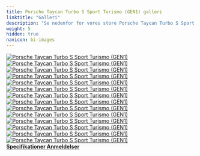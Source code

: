 ```yaml
---
title: Porsche Taycan Turbo S Sport Turismo (GEN1) galleri
linktitle: "Galleri"
description: "Se nedenfor for vores store Porsche Taycan Turbo S Sport Turismo (GEN1) billedgalleri. Klik på billederne for versioner i høj opløsning."
weight: 5
hidden: true
navicon: bi-images
---
```

<!-- markdownlint-disable MD033 -->
<div class="row" id ="my-gallery">
	<div class="pswp-grid-item col-6 col-md-4">
		<a href="https://media.evkx.net/multimedia/models/porsche/taycan/taycan_turbo_s_sport_turismo_gen1/exterior_1.jpg"
data-pswp-src="https://media.evkx.net/multimedia/models/porsche/taycan/taycan_turbo_s_sport_turismo_gen1/exterior_1.jpg"
data-pswp-width="3000"
data-pswp-height="2001" 
target="_blank">
			<img src="https://media.evkx.net/multimedia/models/porsche/taycan/taycan_turbo_s_sport_turismo_gen1/exterior_1_xst.jpg" alt="Porsche Taycan Turbo S Sport Turismo (GEN1)" class="img-fluid " />
		</a>
	</div>
	<div class="pswp-grid-item col-6 col-md-4">
		<a href="https://media.evkx.net/multimedia/models/porsche/taycan/taycan_turbo_s_sport_turismo_gen1/exterior_2.jpg"
data-pswp-src="https://media.evkx.net/multimedia/models/porsche/taycan/taycan_turbo_s_sport_turismo_gen1/exterior_2.jpg"
data-pswp-width="3000"
data-pswp-height="2001" 
target="_blank">
			<img src="https://media.evkx.net/multimedia/models/porsche/taycan/taycan_turbo_s_sport_turismo_gen1/exterior_2_xst.jpg" alt="Porsche Taycan Turbo S Sport Turismo (GEN1)" class="img-fluid " />
		</a>
	</div>
	<div class="pswp-grid-item col-6 col-md-4">
		<a href="https://media.evkx.net/multimedia/models/porsche/taycan/taycan_turbo_s_sport_turismo_gen1/exterior_3.jpg"
data-pswp-src="https://media.evkx.net/multimedia/models/porsche/taycan/taycan_turbo_s_sport_turismo_gen1/exterior_3.jpg"
data-pswp-width="3000"
data-pswp-height="2001" 
target="_blank">
			<img src="https://media.evkx.net/multimedia/models/porsche/taycan/taycan_turbo_s_sport_turismo_gen1/exterior_3_xst.jpg" alt="Porsche Taycan Turbo S Sport Turismo (GEN1)" class="img-fluid " />
		</a>
	</div>
	<div class="pswp-grid-item col-6 col-md-4">
		<a href="https://media.evkx.net/multimedia/models/porsche/taycan/taycan_turbo_s_sport_turismo_gen1/exterior_4.jpg"
data-pswp-src="https://media.evkx.net/multimedia/models/porsche/taycan/taycan_turbo_s_sport_turismo_gen1/exterior_4.jpg"
data-pswp-width="3000"
data-pswp-height="2001" 
target="_blank">
			<img src="https://media.evkx.net/multimedia/models/porsche/taycan/taycan_turbo_s_sport_turismo_gen1/exterior_4_xst.jpg" alt="Porsche Taycan Turbo S Sport Turismo (GEN1)" class="img-fluid " />
		</a>
	</div>
	<div class="pswp-grid-item col-6 col-md-4">
		<a href="https://media.evkx.net/multimedia/models/porsche/taycan/taycan_turbo_s_sport_turismo_gen1/frontseats_1.jpg"
data-pswp-src="https://media.evkx.net/multimedia/models/porsche/taycan/taycan_turbo_s_sport_turismo_gen1/frontseats_1.jpg"
data-pswp-width="3000"
data-pswp-height="2001" 
target="_blank">
			<img src="https://media.evkx.net/multimedia/models/porsche/taycan/taycan_turbo_s_sport_turismo_gen1/frontseats_1_xst.jpg" alt="Porsche Taycan Turbo S Sport Turismo (GEN1)" class="img-fluid " />
		</a>
	</div>
	<div class="pswp-grid-item col-6 col-md-4">
		<a href="https://media.evkx.net/multimedia/models/porsche/taycan/taycan_turbo_s_sport_turismo_gen1/headlights_1.jpg"
data-pswp-src="https://media.evkx.net/multimedia/models/porsche/taycan/taycan_turbo_s_sport_turismo_gen1/headlights_1.jpg"
data-pswp-width="3000"
data-pswp-height="2000" 
target="_blank">
			<img src="https://media.evkx.net/multimedia/models/porsche/taycan/taycan_turbo_s_sport_turismo_gen1/headlights_1_xst.jpg" alt="Porsche Taycan Turbo S Sport Turismo (GEN1)" class="img-fluid " />
		</a>
	</div>
	<div class="pswp-grid-item col-6 col-md-4">
		<a href="https://media.evkx.net/multimedia/models/porsche/taycan/taycan_turbo_s_sport_turismo_gen1/interior_1.jpg"
data-pswp-src="https://media.evkx.net/multimedia/models/porsche/taycan/taycan_turbo_s_sport_turismo_gen1/interior_1.jpg"
data-pswp-width="3000"
data-pswp-height="2001" 
target="_blank">
			<img src="https://media.evkx.net/multimedia/models/porsche/taycan/taycan_turbo_s_sport_turismo_gen1/interior_1_xst.jpg" alt="Porsche Taycan Turbo S Sport Turismo (GEN1)" class="img-fluid " />
		</a>
	</div>
	<div class="pswp-grid-item col-6 col-md-4">
		<a href="https://media.evkx.net/multimedia/models/porsche/taycan/taycan_turbo_s_sport_turismo_gen1/interior_2.jpg"
data-pswp-src="https://media.evkx.net/multimedia/models/porsche/taycan/taycan_turbo_s_sport_turismo_gen1/interior_2.jpg"
data-pswp-width="3000"
data-pswp-height="2001" 
target="_blank">
			<img src="https://media.evkx.net/multimedia/models/porsche/taycan/taycan_turbo_s_sport_turismo_gen1/interior_2_xst.jpg" alt="Porsche Taycan Turbo S Sport Turismo (GEN1)" class="img-fluid " />
		</a>
	</div>
	<div class="pswp-grid-item col-6 col-md-4">
		<a href="https://media.evkx.net/multimedia/models/porsche/taycan/taycan_turbo_s_sport_turismo_gen1/main_1.jpg"
data-pswp-src="https://media.evkx.net/multimedia/models/porsche/taycan/taycan_turbo_s_sport_turismo_gen1/main_1.jpg"
data-pswp-width="3000"
data-pswp-height="2000" 
target="_blank">
			<img src="https://media.evkx.net/multimedia/models/porsche/taycan/taycan_turbo_s_sport_turismo_gen1/main_1_xst.jpg" alt="Porsche Taycan Turbo S Sport Turismo (GEN1)" class="img-fluid " />
		</a>
	</div>
	<div class="pswp-grid-item col-6 col-md-4">
		<a href="https://media.evkx.net/multimedia/models/porsche/taycan/taycan_turbo_s_sport_turismo_gen1/screens_1.jpg"
data-pswp-src="https://media.evkx.net/multimedia/models/porsche/taycan/taycan_turbo_s_sport_turismo_gen1/screens_1.jpg"
data-pswp-width="3000"
data-pswp-height="2001" 
target="_blank">
			<img src="https://media.evkx.net/multimedia/models/porsche/taycan/taycan_turbo_s_sport_turismo_gen1/screens_1_xst.jpg" alt="Porsche Taycan Turbo S Sport Turismo (GEN1)" class="img-fluid " />
		</a>
	</div>
	<div class="pswp-grid-item col-6 col-md-4">
		<a href="https://media.evkx.net/multimedia/models/porsche/taycan/taycan_turbo_s_sport_turismo_gen1/secondrowseats_1.jpg"
data-pswp-src="https://media.evkx.net/multimedia/models/porsche/taycan/taycan_turbo_s_sport_turismo_gen1/secondrowseats_1.jpg"
data-pswp-width="3000"
data-pswp-height="1912" 
target="_blank">
			<img src="https://media.evkx.net/multimedia/models/porsche/taycan/taycan_turbo_s_sport_turismo_gen1/secondrowseats_1_xst.jpg" alt="Porsche Taycan Turbo S Sport Turismo (GEN1)" class="img-fluid " />
		</a>
	</div>
	<div class="pswp-grid-item col-6 col-md-4">
		<a href="https://media.evkx.net/multimedia/models/porsche/taycan/taycan_turbo_s_sport_turismo_gen1/trunk_1.jpg"
data-pswp-src="https://media.evkx.net/multimedia/models/porsche/taycan/taycan_turbo_s_sport_turismo_gen1/trunk_1.jpg"
data-pswp-width="3000"
data-pswp-height="1747" 
target="_blank">
			<img src="https://media.evkx.net/multimedia/models/porsche/taycan/taycan_turbo_s_sport_turismo_gen1/trunk_1_xst.jpg" alt="Porsche Taycan Turbo S Sport Turismo (GEN1)" class="img-fluid " />
		</a>
	</div>
	<div class="pswp-grid-item col-6 col-md-4">
		<a href="https://media.evkx.net/multimedia/models/porsche/taycan/taycan_turbo_s_sport_turismo_gen1/trunk_2.jpg"
data-pswp-src="https://media.evkx.net/multimedia/models/porsche/taycan/taycan_turbo_s_sport_turismo_gen1/trunk_2.jpg"
data-pswp-width="3000"
data-pswp-height="1747" 
target="_blank">
			<img src="https://media.evkx.net/multimedia/models/porsche/taycan/taycan_turbo_s_sport_turismo_gen1/trunk_2_xst.jpg" alt="Porsche Taycan Turbo S Sport Turismo (GEN1)" class="img-fluid " />
		</a>
	</div>
	<div class="pswp-grid-item col-6 col-md-4">
		<a href="https://media.evkx.net/multimedia/models/porsche/taycan/taycan_turbo_s_sport_turismo_gen1/wheels_1.jpg"
data-pswp-src="https://media.evkx.net/multimedia/models/porsche/taycan/taycan_turbo_s_sport_turismo_gen1/wheels_1.jpg"
data-pswp-width="3000"
data-pswp-height="2001" 
target="_blank">
			<img src="https://media.evkx.net/multimedia/models/porsche/taycan/taycan_turbo_s_sport_turismo_gen1/wheels_1_xst.jpg" alt="Porsche Taycan Turbo S Sport Turismo (GEN1)" class="img-fluid " />
		</a>
	</div>
</div>
<script type="module">
  import PhotoSwipeLightbox from '/js/photoswipe-lightbox.esm.js';
    const lightbox = new PhotoSwipeLightbox({
       gallery: '#my-gallery',
        children: 'a',
        pswpModule: () => import('/js/photoswipe.esm.js')
    });
lightbox.init();
</script>
<div class="mt-3 mb-3">
<a href="../specifications/" class="text-decoration-none text-black">
<strong><i class="bi-arrow-left"></i> Specifikationer </strong>
</a>
<a href="../reviews/" class="text-decoration-none text-black float-end">
<strong>Anmeldelser <i class="bi-arrow-right"></i></strong>
</a>
</div>
